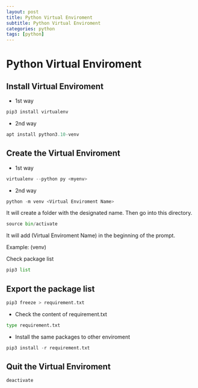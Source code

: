 ```yaml
---
layout: post
title: Python Virtual Enviroment
subtitle: Python Virtual Enviroment
categories: python
tags: [python]
---
```


# Python Virtual Enviroment

## Install Virtual Enviroment

- 1st way

```python
pip3 install virtualenv
```

- 2nd way

```python
apt install python3.10-venv
```

## Create the Virtual Enviroment

- 1st way

```python
virtualenv --python py <myenv>
```

- 2nd way

```python
python -m venv <Virtual Enviroment Name>
```

It will create a folder with the designated name.
Then go into this directory.

```python
source bin/activate
```

It will add (Virtual Enviroment Name) in the beginning of the prompt.

Example: (venv)

Check package list

```python
pip3 list
```

## Export the package list

```python
pip3 freeze > requirement.txt
```

- Check the content of requirement.txt

```python
type requirement.txt
```

- Install the same packages to other enviroment

```python
pip3 install -r requirement.txt
```

## Quit the Virtual Enviroment

```python
deactivate
```
